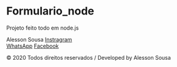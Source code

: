 # Formulario_node
Projeto feito todo em node.js

Alesson Sousa
[Instragram](https://www.instagram.com/alesson.exe/)<br>
[WhatsApp](https://api.whatsapp.com/send?1=pt_BR&phone=558892905827)
[Facebook](https://www.facebook.com/alesson.sousa.31)


© 2020 Todos direitos reservados / Developed by Alesson Sousa
